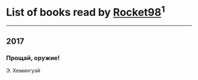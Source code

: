 # List of books read by [Rocket98](https://plus.google.com/116711663180785343859)<sup>1</sup>
---

## 2017

### Прощай, оружие!
Э. Хемингуэй



